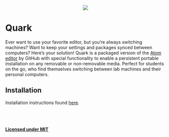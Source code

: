 <p align="center">
<img src="https://raw.githubusercontent.com/andrewsdavis/Quark/master/media/Quark-Banner.png">
</p>

# Quark
Ever want to use your favorite editor, but you’re always switching machines? Want to keep your settings and packages synced between computers? Here’s your solution! Quark is a packaged version of the [Atom editor](http://github.com/atom/atom) by GitHub with special functionality to enable a persistent portable installation on any removable or non-removable media. Perfect for students on the go, who find themselves switching between lab machines and their personal computers.

## Installation
Installation instructions found [here](https://github.com/andrewsdavis/Quark/wiki/Installation).

<br><br>
#### [Licensed under MIT](https://github.com/andrewsdavis/Quark/blob/master/LICENSE)
